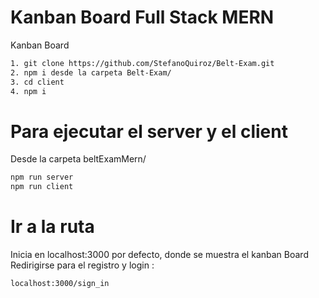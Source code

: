 # Kanban Board Full Stack MERN

Kanban Board

```sh
1. git clone https://github.com/StefanoQuiroz/Belt-Exam.git
2. npm i desde la carpeta Belt-Exam/
3. cd client
4. npm i 
```

# Para ejecutar el server y el client 

Desde la carpeta beltExamMern/

```sh
npm run server
npm run client
```

# Ir a la ruta
Inicia en localhost:3000 por defecto, donde se muestra el kanban Board
Redirigirse para el registro y login :

```sh
localhost:3000/sign_in 
```
